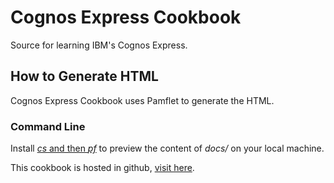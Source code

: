 # Cognos Express Cookbook

Source for learning IBM's Cognos Express.

## How to Generate HTML

Cognos Express Cookbook uses Pamflet to generate the HTML.

### Command Line

Install [_cs_ and then _pf_](http://pamflet.databinder.net/Combined+Pages.html#On+the+Command+Line
) to preview the content of _docs/_ on your local machine.

This cookbook is hosted in github, [visit here](http://jcabrra.github.com/CognosExpress).
